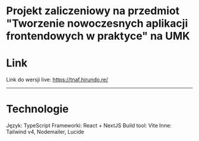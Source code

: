 # Projekt zaliczeniowy na przedmiot "Tworzenie nowoczesnych aplikacji frontendowych w praktyce" na UMK

# Link
Link do wersji live: https://tnaf.hirundo.re/

-----
# Technologie
Język: TypeScript
Frameworki: React + NextJS
Build tool: Vite
Inne: Tailwind v4, Nodemailer, Lucide
